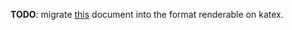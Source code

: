 **TODO**: migrate
[this](https://github.com/Parkour-Labs/dust/blob/e933bc5dd67b0d3e6ae46242d5d55df8aa3ae46f/docs/state-management-theory.md)
document into the format renderable on katex.
